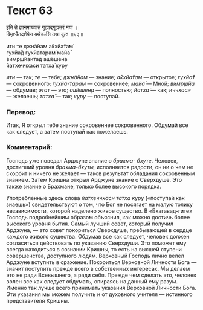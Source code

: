 # Текст 63

इति ते ज्ञानमाख्यातं गुह्याद्‌गुह्यतरं मया ।  
विमृश्यैतदशेषेण यथेच्छसि तथा कुरु ॥६३॥

ити те джн̃а̄нам а̄кхйа̄там̇  
гухйа̄д гухйатарам̇ майа̄  
вимр̣ш́йаитад аш́ешен̣а  
йатхеччхаси татха̄ куру

_ити_ — так; _те_ — тебе; _джн̃а̄нам_ — знание; _а̄кхйа̄там_ — открытое; _гухйа̄т_ — сокровенного; _гухйа-тарам_ — сокровеннее; _майа̄_ — Мной; _вимр̣ш́йа_ — обдумав; _этат_ — это; _аш́ешен̣а_ — полностью; _йатха̄_ — как; _иччхаси_ — желаешь; _татха̄_ — так; _куру_ — поступай.

### Перевод:

Итак, Я открыл тебе знание сокровеннее сокровенного. Обдумай все как следует, а затем поступай как пожелаешь.

### Комментарий:

Господь уже поведал Арджуне знание о _брахма- бхуте_. Человек, достигший уровня _брахма-бхуты,_ исполняется радости, он ни о чем не скорбит и ничего не желает — таков результат обладания сокровенным знанием. Затем Кришна открыл Арджуне знание о Сверхдуше. Это также знание о Брахмане, только более высокого порядка.

Употребленные здесь слова _йатхеччхаси татха̄ куру_ («поступай как знаешь») свидетельствуют о том, что Бог не посягает на малую толику независимости, которой наделено живое существо. В «Бхагавад-гите» Господь подробнейшим образом объяснил, как можно достичь более высокого уровня бытия. Самый лучший совет, который получил Арджуна, — это совет покориться Сверхдуше, пребывающей в сердце каждого живого существа. Обдумав все как следует, человек должен согласиться действовать по указанию Сверхдуши. Это поможет ему всегда находиться в сознании Кришны, то есть на высшей ступени совершенства, доступного людям. Верховный Господь лично велел Арджуне вступить в сражение. Покориться Верховной Личности Бога — значит поступить прежде всего в собственных интересах. Мы делаем это не ради Всевышнего, а ради себя. Прежде чем сделать это, человек волен все как следует обдумать, опираясь на данный ему разум. Именно так лучше всего принимать указания Верховной Личности Бога. Эти указания мы можем получить и от духовного учителя — истинного представителя Кришны.